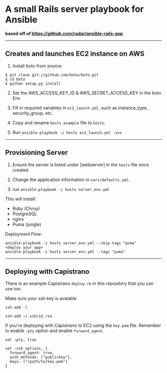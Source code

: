 # A small Rails server playbook for Ansible

**based off of https://github.com/radar/ansible-rails-app**

---

## Creates and launches EC2 instance on AWS

1. Install boto from source:

```
$ git clone git://github.com/boto/boto.git
$ cd boto
$ python setup.py install
```
2. Set the AWS_ACCESS_KEY_ID & AWS_SECRET_ACCESS_KEY in the boto Env

3. Fill in required variables in `ec2_launch.yml`, such as instance_type, security_group, etc.

4. Copy and rename `hosts.example` file to `hosts`.

4. Run `ansible-playbook -i hosts ec2_launch.yml -vvv`

---

## Provisioning Server

1. Ensure the server is listed under [webserver] in the `hosts` file once created.

2. Change the application information in `vars/defaults.yml`.

3. run `ansible-playbook -i hosts server_env.yml`

This will install:

- Ruby (Chruy)
- PostgreSQL
- nginx
- Puma (jungle)

Deployment Flow:
```
ansible-playbook -i hosts server_env.yml --skip-tags "puma"
<deploy your app>
ansible-playbook -i hosts server_env.yml --tags "puma"
```


---

## Deploying with Capistrano

There is an example Capistrano `deploy.rb` in this repository that you can use too.

Make sure your ssh key is avaiable

```
ssh-add -l

ssh-add ~/.ssh/id_rsa
```


If you're deploying with Capistrano to EC2 using the `key.pem` file. Remember to enable `:pty` option and enable `forward_agent`.

```
set :pty, true

set :ssh_options, {
  forward_agent: true,
  auth_methods: ["publickey"],
  keys: ["/path/to/key.pem"]
}
```

